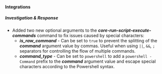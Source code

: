 #### Integrations

##### Investigation & Response

- Added two new optional arguments to the ***core-run-script-execute-commands*** command to fix issues caused by special characters:
  - ***is_raw_command*** - Can be set to `true` to prevent the splitting of the ***command*** argument value by commas. Useful when using `||`, `&&`, `;` separators for controlling the flow of multiple commands.
  - ***command_type*** - Can be set to `powershell` to add a `powershell -Command` prefix to the ***command*** argument value and escape special characters according to the Powershell syntax.
